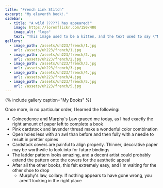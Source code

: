 ```yaml
---
title: "French Link Stitch"
excerpt: "My eleventh book!."
sidebar:
  - title: "A wild ?????? has appeared!"
    image: https://loremflickr.com/150/400
    image_alt: "logo"
    text: "This image used to be a kitten, and the text used to say \"Meow\", but then the kitten-generator broke. The image still might be a kitten, but it's no longer a guarantee."
gallery:
  - image_path: /assets/uh223/french/1.jpg
    url: /assets/uh223/french/1.jpg
  - image_path: /assets/uh223/french/2.jpg
    url: /assets/uh223/french/2.jpg
  - image_path: /assets/uh223/french/3.jpg
    url: /assets/uh223/french/3.jpg
  - image_path: /assets/uh223/french/4.jpg
    url: /assets/uh223/french/4.jpg
  - image_path: /assets/uh223/french/5.jpg
    url: /assets/uh223/french/5.jpg
---
```


{% include gallery caption="My Books" %}

Once more, in no particular order, I learned the following:

- Coincedence and Murphy's Law graced me today, as I had exactly the right amount of paper left to complete a book
- Pink cardstock and lavender thread make a wonderful color combination
- Open holes less with an awl than before and then fully with a needle to result in prettier spines
- Cardstock covers are painful to align properly. Thinner, decorative paper may be worthwile to look into for future bindings
- The ladder pattern looks amazing, and a decent artist could probably extend the pattern onto the covers for the aesthetic appeal
- After all the other books, this felt extremely easy, and I'm waiting for the other shoe to drop
  - Murphy's law, collary: If nothing appears to have gone wrong, you aren't looking in the right place
